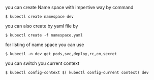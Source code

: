 you can create Name space with impertive way by command

	$ kubectl create namespace dev

you can also create by yaml file by

	$ kubectl create -f namespace.yaml

for listing of name space you can use

	$ kubectl -n dev get pods,svc,deploy,rc,cm,secret

you can switch you current context 
 
	$ kubectl config-context $( kubectl config-current context) dev
